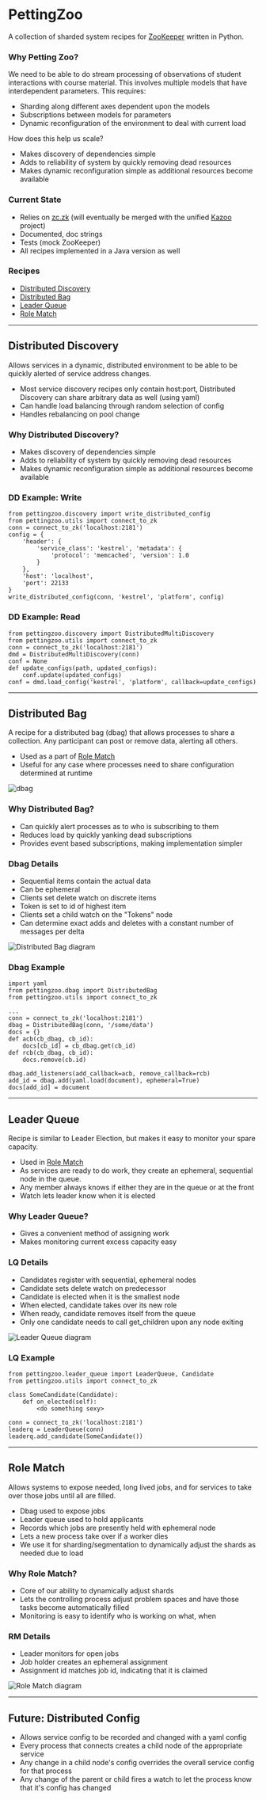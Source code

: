 # PettingZoo
A collection of sharded system recipes for [ZooKeeper][] written in Python.

[ZooKeeper]: https://github.com/apache/zookeeper

### Why Petting Zoo?
We need to be able to do stream processing of observations of student interactions with course material. This involves multiple models that have interdependent parameters. This requires:

* Sharding along different axes dependent upon the models
* Subscriptions between models for parameters
* Dynamic reconfiguration of the environment to deal with current load

How does this help us scale?

* Makes discovery of dependencies simple
* Adds to reliability of system by quickly removing dead resources
* Makes dynamic reconfiguration simple as additional resources become available

### Current State

* Relies on [zc.zk][] (will eventually be merged with the unified [Kazoo][] project)
* Documented, doc strings
* Tests (mock ZooKeeper)
* All recipes implemented in a Java version as well

[zc.zk]: https://github.com/python-zk/zc.zk
[Kazoo]: https://github.com/python-zk/kazoo

### Recipes

* [Distributed Discovery](#distributed-discovery)
* [Distributed Bag](#distributed-bag)
* [Leader Queue](#leader-queue)
* [Role Match](#role-match)

* * *

## Distributed Discovery
Allows services in a dynamic, distributed environment to be able to be quickly alerted of service address changes.

* Most service discovery recipes only contain host:port, Distributed Discovery can share arbitrary data as well (using yaml)
* Can handle load balancing through random selection of config
* Handles rebalancing on pool change

### Why Distributed Discovery?

* Makes discovery of dependencies simple
* Adds to reliability of system by quickly removing dead resources
* Makes dynamic reconfiguration simple as additional resources become available

### DD Example: Write

	from pettingzoo.discovery import write_distributed_config
	from pettingzoo.utils import connect_to_zk
	conn = connect_to_zk('localhost:2181')
	config = {
		'header': {
			'service_class': 'kestrel', 'metadata': {
				'protocol': 'memcached', 'version': 1.0
			}
		},
		'host': 'localhost',
		'port': 22133
	}
	write_distributed_config(conn, 'kestrel', 'platform', config)

### DD Example: Read

	from pettingzoo.discovery import DistributedMultiDiscovery
	from pettingzoo.utils import connect_to_zk
	conn = connect_to_zk('localhost:2181')
	dmd = DistributedMultiDiscovery(conn)
	conf = None
	def update_configs(path, updated_configs):
		conf.update(updated_configs)
	conf = dmd.load_config('kestrel', 'platform', callback=update_configs)

* * *

## Distributed Bag
A recipe for a distributed bag (dbag) that allows processes to share a collection.  Any participant can post or remove data, alerting all others.

* Used as a part of [Role Match](#role-match)
* Useful for any case where processes need to share configuration determined at runtime

![dbag](http://i.imgur.com/CJgip.png)

### Why Distributed Bag?

* Can quickly alert processes as to who is subscribing to them
* Reduces load by quickly yanking dead subscriptions
* Provides event based subscriptions, making implementation simpler

### Dbag Details

* Sequential items contain the actual data
* Can be ephemeral
* Clients set delete watch on discrete items
* Token is set to id of highest item
* Clients set a child watch on the "Tokens" node
* Can determine exact adds and deletes with a constant number of messages per delta

![Distributed Bag diagram](http://imgur.com/iqcTT.png)

### Dbag Example

	import yaml
	from pettingzoo.dbag import DistributedBag
	from pettingzoo.utils import connect_to_zk
	
	...
	conn = connect_to_zk('localhost:2181')
	dbag = DistributedBag(conn, '/some/data')
	docs = {}
	def acb(cb_dbag, cb_id):
		docs[cb_id] = cb_dbag.get(cb_id)
	def rcb(cb_dbag, cb_id):
		docs.remove(cb.id)
	
	dbag.add_listeners(add_callback=acb, remove_callback=rcb)
	add_id = dbag.add(yaml.load(document), ephemeral=True)
	docs[add_id] = document

* * *

## Leader Queue

Recipe is similar to Leader Election, but makes it easy to monitor your spare capacity.

* Used in [Role Match](#role-match)
* As services are ready to do work, they create an ephemeral, sequential node in the queue.
* Any member always knows if either they are in the queue or at the front
* Watch lets leader know when it is elected

### Why Leader Queue?

* Gives a convenient method of assigning work
* Makes monitoring current excess capacity easy

### LQ Details

* Candidates register with sequential, ephemeral nodes
* Candidate sets delete watch on predecessor
* Candidate is elected when it is the smallest node
* When elected, candidate takes over its new role
* When ready, candidate removes itself from the queue
* Only one candidate needs to call get_children upon any node exiting

![Leader Queue diagram](http://imgur.com/sikWd.png)

### LQ Example

	from pettingzoo.leader_queue import LeaderQueue, Candidate
	from pettingzoo.utils import connect_to_zk
	
	class SomeCandidate(Candidate):
		def on_elected(self):
			<do something sexy>
		
	conn = connect_to_zk('localhost:2181')
	leaderq = LeaderQueue(conn)
	leaderq.add_candidate(SomeCandidate())

* * *

## Role Match

Allows systems to expose needed, long lived jobs, and for services to take over those jobs until all are filled.

* Dbag used to expose jobs
* Leader queue used to hold applicants
* Records which jobs are presently held with ephemeral node
* Lets a new process take over if a worker dies
* We use it for sharding/segmentation to dynamically adjust the shards as needed due to load

### Why Role Match?

* Core of our ability to dynamically adjust shards
* Lets the controlling process adjust problem spaces and have those tasks become automatically filled
* Monitoring is easy to identify who is working on what, when

### RM Details

* Leader monitors for open jobs
* Job holder creates an ephemeral assignment
* Assignment id matches job id, indicating that it is claimed

![Role Match diagram](http://imgur.com/CmsHs.png)

* * *

## Future: Distributed Config

* Allows service config to be recorded and changed with a yaml config
* Every process that connects creates a child node of the appropriate service
* Any change in a child node's config overrides the overall service config for that process
* Any change of the parent or child fires a watch to let the process know that it's config has changed